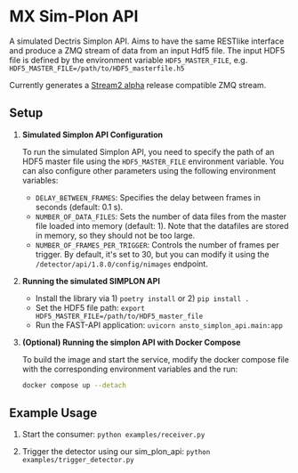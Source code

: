 # MX Sim-Plon API
A simulated Dectris Simplon API. Aims to have the same RESTlike interface and produce a ZMQ stream of data from an input Hdf5 file.
The input HDF5 file is defined by the environment variable `HDF5_MASTER_FILE`, e.g. `HDF5_MASTER_FILE=/path/to/HDF5_masterfile.h5`

Currently generates a [Stream2 alpha] release compatible ZMQ stream.

## Setup

1. **Simulated Simplon API Configuration**

   To run the simulated Simplon API, you need to specify the path of an HDF5 master file using the `HDF5_MASTER_FILE` environment variable. You can also configure other parameters using the following environment variables:

   - `DELAY_BETWEEN_FRAMES`: Specifies the delay between frames in seconds (default: 0.1 s).
   - `NUMBER_OF_DATA_FILES`: Sets the number of data files from the master file loaded into memory (default: 1). Note that the datafiles are stored in memory, so they should not be too large.
   - `NUMBER_OF_FRAMES_PER_TRIGGER`: Controls the number of frames per trigger. By default, it's set to 30, but you can modify it using the `/detector/api/1.8.0/config/nimages` endpoint.

2. **Running the simulated SIMPLON API**
    * Install the library via 1) `poetry install` or 2) `pip install .`
    * Set the HDF5 file path: ```export  HDF5_MASTER_FILE=/path/to/HDF5_master_file```
    * Run the FAST-API application:
    ```uvicorn ansto_simplon_api.main:app```



3. **(Optional) Running the simplon API with Docker Compose**

   To build the image and start the service, modify the docker compose file with the corresponding environment variables and the run:

   ```bash
   docker compose up --detach
   ```

## Example Usage

1) Start the consumer: `python examples/receiver.py`

2) Trigger the detector using our sim_plon_api: `python examples/trigger_detector.py`

<!-- NOTE: If you need to use a different HDF5 file, copy the master hdf5 file and the data file to
the `hdf5_data` folder to run this example, e.g. `testcrystal_0009_master.h5` and `testcrystal_0009_data_000001.h5`.
At the moment only one master file can be in the `hdf5_data` folder -->

[Stream2 alpha]: https://github.com/dectris/documentation/tree/473d768c3eddc1989da00c941081847955c94e96/stream_v2
